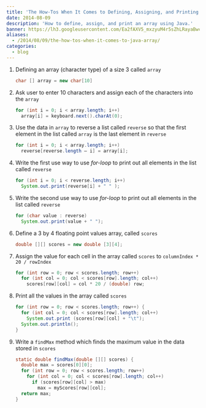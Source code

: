 ```yaml
---
title: 'The How-Tos When It Comes to Defining, Assigning, and Printing a Java Array 🔃'
date: 2014-08-09
description: 'How to define, assign, and print an array using Java.'
banner: https://lh3.googleusercontent.com/Ea2fAXV5_mxzyuM4r5sZhLRayaBwciJUqC5onBNyzXPqa519AbJw1OilonBb7KUBmf2ZMEclxrBUx8knQNFskEmlFuzEFuHkv3yZdnKy7naM5vwS_XqtPVCz7bMuHnPd29LDphsIrmSBzBEZ_KYhMDhQSSh9UUsYMtJUFvWe4O-cieeJSREhbGAIyNn3gALuHHplvFHzl_a_DqcrWytRrsIunNpcafqGe0gK1B76Iac1AGdgxw-6krjyD_PvrxkbAJyUG9MNLc2EFbjv-96GbgzAg2CMN_M0os5G0qeDtaM27BfXCy6NkscKOFMpKKCgDkuARQqzNhg5Kekqqd43sKtjmXlgbJT7VE9K3jdMNe0E0sNSwj3HM6gtWpKGZrcoz2ee6gLsfdYdKGrn3VbrdjHPuGwDjbAidqmhMSiLs0wq8dD6Yc5jO9YiJuhk6gbl2WuGBjiMNj1VuKhjovd4FegwJo0c8sjlp3rVti2PJ0RE1BMNJjU8Qi4yUo0rKzlILEpwR35dyAKedLHun-hu26G0fNbPExD5PeA7oIM_uBA2WZcXnKgS0WKDK86iPExzNgs_LQ6kJqY-BDnEUWdbG6lXMl9on0MVLL9Mss44sQvpPCa5dh2LMBSBAX67OcPR=w1140-h500-no
aliases:
  - /2014/08/09/the-how-tos-when-it-comes-to-java-array/
categories:
  - blog
---
```


1.  Defining an array (character type) of a size 3 called `array`
    ```java
    char [] array = new char[10]
    ```
2.  Ask user to enter 10 characters and assign each of the characters into the `array`
    ```java
    for (int i = 0; i < array.length; i++)
      array[i] = keyboard.next().charAt(0);
    ```
3.  Use the data in `array` to reverse a list called `reverse` so that the first element in the list called `array` is the last element in `reverse`
    ```java
    for (int i = 0; i < array.length; i++)
      reverse[reverse.length – i] = array[i];
    ```
4.  Write the first use way to use _for-loop_ to print out all elements in the list called `reverse`
    ```java
    for (int i = 0; i < reverse.length; i++)
      System.out.print(reverse[i] + " " );
    ```
5.  Write the second use way to use _for-loop_ to print out all elements in the list called `reverse`
    ```java
    for (char value : reverse)
      System.out.print(value + " ");
    ```
6.  Define a 3 by 4 floating point values array, called `scores`
    ```java
    double [][] scores = new double [3][4];
    ```
7.  Assign the value for each cell in the array called `scores` to `columnIndex * 20 / rowIndex`
    ```java
    for (int row = 0; row < scores.length; row++)
      for (int col = 0; col < scores[row].length; col++)
        scores[row][col] = col * 20 / (double) row;
    ```
8.  Print all the values in the array called `scores`
    ```java
    for (int row = 0; row < scores.length; row++) {
      for (int col = 0; col < scores[row].length; col++)
        System.out.print (scores[row][col] + "\t");
      System.out.println();
    }
    ```
9.  Write a `findMax` method which finds the maximum value in the data stored in `scores`
    ```java
    static double findMax(double [][] scores) {
      double max = scores[0][0];
      for (int row = 0; row < scores.length; row++)
        for (int col = 0; col < scores[row].length; col++)
          if (scores[row][col] > max)
            max = myScores[row][col];
      return max;
    }
    ```
